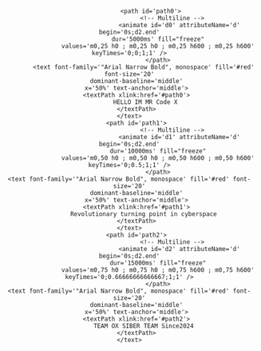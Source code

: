 <html>
    <body>
<center>
    <!-- https://github.com/DenverCoder1/readme-typing-svg/ -->
    <svg xmlns='http://www.w3.org/2000/svg'
    xmlns:xlink='http://www.w3.org/1999/xlink'
    viewBox='0 0 600 125'
    style='background-color: #00000000;'
    width='600px' height='125px'>

    
                <path id='path0'>
                            <!-- Multiline -->
                                <animate id='d0' attributeName='d' begin='0s;d2.end'
                    dur='5000ms' fill="freeze"
                    values='m0,25 h0 ; m0,25 h0 ; m0,25 h600 ; m0,25 h600' keyTimes='0;0;1;1' />
                    </path>
            <text font-family='"Arial Narrow Bold", monospace' fill='#red' font-size='20'
        dominant-baseline='middle'
        x='50%' text-anchor='middle'>
        <textPath xlink:href='#path0'>
             HELLO IM MR Code X
        </textPath>
    </text>
        <path id='path1'>
                            <!-- Multiline -->
                                <animate id='d1' attributeName='d' begin='0s;d2.end'
                    dur='10000ms' fill="freeze"
                    values='m0,50 h0 ; m0,50 h0 ; m0,50 h600 ; m0,50 h600' keyTimes='0;0.5;1;1' />
                    </path>
    <text font-family='"Arial Narrow Bold", monospace' fill='#red' font-size='20'
        dominant-baseline='middle'
        x='50%' text-anchor='middle'>
        <textPath xlink:href='#path1'>
            Revolutionary turning point in cyberspace
        </textPath>
    </text>
        <path id='path2'>
                            <!-- Multiline -->
                                <animate id='d2' attributeName='d' begin='0s;d2.end'
                    dur='15000ms' fill="freeze"
                    values='m0,75 h0 ; m0,75 h0 ; m0,75 h600 ; m0,75 h600' keyTimes='0;0.66666666666667;1;1' />
                    </path>
    <text font-family='"Arial Narrow Bold", monospace' fill='#red' font-size='20'
        dominant-baseline='middle'
        x='50%' text-anchor='middle'>
        <textPath xlink:href='#path2'>
            TEAM OX SIBER TEAM Since2024
        </textPath>
    </text>
</svg>
</center>
</body>
</html>
